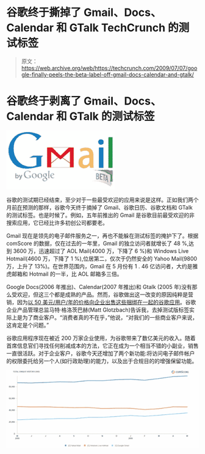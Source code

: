 # 谷歌终于撕掉了 Gmail、Docs、Calendar 和 GTalk TechCrunch 的测试标签

> 原文：<https://web.archive.org/web/https://techcrunch.com/2009/07/07/google-finally-peels-the-beta-label-off-gmail-docs-calendar-and-gtalk/>

# 谷歌终于剥离了 Gmail、Docs、Calendar 和 GTalk 的测试标签

![](img/6287982ae71a73e1c108786318f1fb23.png)

谷歌的测试期已经结束，至少对于一些最受欢迎的应用来说是这样。正如我们两个月前[在](https://web.archive.org/web/20230123192638/http://techcrunch.com/2009/05/20/googles-beta-love-may-die-in-fight-for-enterprise-customers/)预测的那样，谷歌今天终于摘掉了 Gmail、谷歌日历、谷歌文档和 GTalk 的测试标签。也是时候了。例如，五年前推出的 Gmail 是谷歌目前最受欢迎的非搜索应用，它已经比许多初创公司都要老。

Gmail 现在是领先的电子邮件服务之一，再也不能躲在测试标签的掩护下了。根据 comScore 的数据，仅在过去的一年里，Gmail 的独立访问者就增长了 48 %,达到 3600 万，迅速超过了 AOL Mail(4000 万，下降了 6 %)和 Windows Live Hotmail(4600 万，下降了 1 %),位居第二，仅次于仍然安全的 Yahoo Mail(9800 万，上升了 13%)。在世界范围内，Gmail 在 5 月份有 1 . 46 亿访问者，大约是雅虎邮箱和 Hotmail 的一半，比 AOL 邮箱多三倍。

Google Docs(2006 年推出)、Calendar(2007 年推出)和 Gtalk (2005 年)没有那么受欢迎，但这三个都是成熟的产品。然而，谷歌做出这一改变的原因纯粹是营销，因为[以 50 美元/用户/年的价格向企业出售这些捆绑在一起的谷歌应用](https://web.archive.org/web/20230123192638/http://techcrunch.com/2009/07/07/what-the-hell-happened-to-the-free-version-of-google-apps/)。谷歌企业产品管理总监马特·格洛茨巴赫(Matt Glotzbach)告诉我，去掉测试版标签实际上是为了商业客户。“消费者真的不在乎，”他说，“对我们的一些商业客户来说，这肯定是个问题。”

谷歌应用程序现在被近 200 万家企业使用，为谷歌带来了数亿美元的收入。随着首席信息官们寻找任何削减成本的方法，它正在成为一个相当不错的小副业，销售一直很活跃。对于企业客户，谷歌今天还增加了两个新功能:将访问电子邮件帐户的权限委托给另一个人(如行政助理)的能力，以及出于合规目的的增强保留功能。

![](img/290b5628834dcd34c915840f8bba3f25.png)